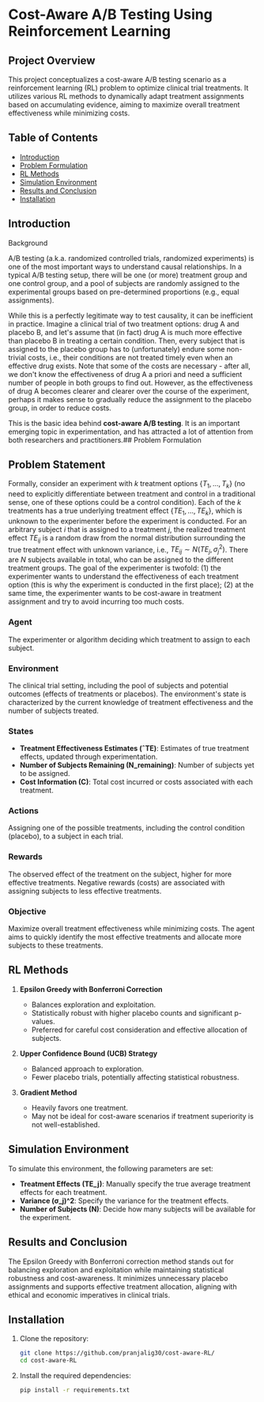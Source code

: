 # Cost-Aware A/B Testing Using Reinforcement Learning

## Project Overview

This project conceptualizes a cost-aware A/B testing scenario as a reinforcement learning (RL) problem to optimize clinical trial treatments. It utilizes various RL methods to dynamically adapt treatment assignments based on accumulating evidence, aiming to maximize overall treatment effectiveness while minimizing costs.

## Table of Contents

- [Introduction](#introduction)
- [Problem Formulation](#problem-formulation)
- [RL Methods](#rl-methods)
- [Simulation Environment](#simulation-environment)
- [Results and Conclusion](#results-and-conclusion)
- [Installation](#installation)

## Introduction
Background

A/B testing (a.k.a. randomized controlled trials, randomized experiments) is one of the most important ways to understand causal relationships. In a typical A/B testing setup, there will be one (or more) treatment group and one control group, and a pool of subjects are randomly assigned to the experimental groups based on pre-determined proportions (e.g., equal assignments). 

While this is a perfectly legitimate way to test causality, it can be inefficient in practice. Imagine a clinical trial of two treatment options: drug A and placebo B, and let's assume that (in fact) drug A is much more effective than placebo B in treating a certain condition. Then, every subject that is assigned to the placebo group has to (unfortunately) endure some non-trivial costs, i.e., their conditions are not treated timely even when an effective drug exists. Note that some of the costs are necessary - after all, we don't know the effectiveness of drug A a priori and need a sufficient number of people in both groups to find out. However, as the effectiveness of drug A becomes clearer and clearer over the course of the experiment, perhaps it makes sense to gradually reduce the assignment to the placebo group, in order to reduce costs. 

This is the basic idea behind **cost-aware A/B testing**. It is an important emerging topic in experimentation, and has attracted a lot of attention from both researchers and practitioners.## Problem Formulation

## Problem Statement
Formally, consider an experiment with $k$ treatment options $\{T_1, \ldots, T_k\}$ (no need to explicitly differentiate between treatment and control in a traditional sense, one of these options could be a control condition). Each of the $k$ treatments has a true underlying treatment effect $\{TE_1, \ldots, TE_k\}$, which is unknown to the experimenter before the experiment is conducted. For an arbitrary subject $i$ that is assigned to a treatment $j$, the realized treatment effect $TE_{ij}$ is a random draw from the normal distribution surrounding the true treatment effect with unknown variance, i.e., $TE_{ij} \sim N(TE_j, \sigma^2_j)$. There are $N$ subjects available in total, who can be assigned to the different treatment groups. The goal of the experimenter is twofold: (1) the experimenter wants to understand the effectiveness of each treatment option (this is why the experiment is conducted in the first place); (2) at the same time, the experimenter wants to be cost-aware in treatment assignment and try to avoid incurring too much costs.

### Agent
The experimenter or algorithm deciding which treatment to assign to each subject.

### Environment
The clinical trial setting, including the pool of subjects and potential outcomes (effects of treatments or placebos). The environment's state is characterized by the current knowledge of treatment effectiveness and the number of subjects treated.

### States

- **Treatment Effectiveness Estimates (ˆTE)**: Estimates of true treatment effects, updated through experimentation.
- **Number of Subjects Remaining (N_remaining)**: Number of subjects yet to be assigned.
- **Cost Information (C)**: Total cost incurred or costs associated with each treatment.

### Actions
Assigning one of the possible treatments, including the control condition (placebo), to a subject in each trial.

### Rewards
The observed effect of the treatment on the subject, higher for more effective treatments. Negative rewards (costs) are associated with assigning subjects to less effective treatments.

### Objective
Maximize overall treatment effectiveness while minimizing costs. The agent aims to quickly identify the most effective treatments and allocate more subjects to these treatments.

## RL Methods

1. **Epsilon Greedy with Bonferroni Correction**
   - Balances exploration and exploitation.
   - Statistically robust with higher placebo counts and significant p-values.
   - Preferred for careful cost consideration and effective allocation of subjects.

2. **Upper Confidence Bound (UCB) Strategy**
   - Balanced approach to exploration.
   - Fewer placebo trials, potentially affecting statistical robustness.

3. **Gradient Method**
   - Heavily favors one treatment.
   - May not be ideal for cost-aware scenarios if treatment superiority is not well-established.

## Simulation Environment
To simulate this environment, the following parameters are set:

- **Treatment Effects (TE_j)**: Manually specify the true average treatment effects for each treatment.
- **Variance (σ_j)^2**: Specify the variance for the treatment effects.
- **Number of Subjects (N)**: Decide how many subjects will be available for the experiment.

## Results and Conclusion
The Epsilon Greedy with Bonferroni correction method stands out for balancing exploration and exploitation while maintaining statistical robustness and cost-awareness. It minimizes unnecessary placebo assignments and supports effective treatment allocation, aligning with ethical and economic imperatives in clinical trials.

## Installation

1. Clone the repository:
    ```sh
    git clone https://github.com/pranjalig30/cost-aware-RL/
    cd cost-aware-RL
    ```

2. Install the required dependencies:
    ```sh
    pip install -r requirements.txt
    ```
